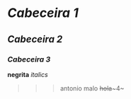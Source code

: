 # *Cabeceira 1*
## *Cabeceira 2*
### *Cabeceira 3*
**negrita**
*italics*
>>>antonio malo
~~hola~~~4~